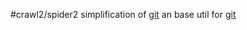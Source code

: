 #crawl2/spider2
simplification of <a href="https://github.com/indestinee/crawl">git</a>
an base util for <a href="https://github.com/indestinee/semi-automatic-bus-tickets-of-UCAS-ordering">git</a>
